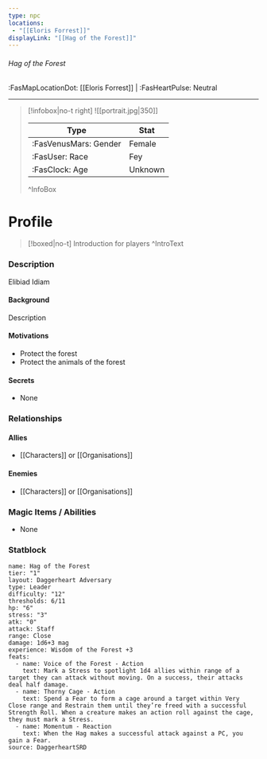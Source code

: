 ```yaml
---
type: npc
locations:
 - "[[Eloris Forrest]]"
displayLink: "[[Hag of the Forest]]"
---
```


###### Hag of the Forest
<span class="sub2">:FasMapLocationDot: [[Eloris Forrest]] | :FasHeartPulse: Neutral </span>
___

> [!infobox|no-t right]
> ![[portrait.jpg|350]]
>
> | Type | Stat |
> | ---- | ---- |
> | :FasVenusMars: Gender | Female |
> | :FasUser: Race | Fey |
> | :FasClock: Age | Unknown |
>
>^InfoBox

# Profile

> [!boxed|no-t]
> Introduction for players
>^IntroText

### Description
Elibiad Idiam

#### Background
Description

#### Motivations
- Protect the forest
- Protect the animals of the forest

#### Secrets
- None

### Relationships
#### Allies
- [[Characters]] or [[Organisations]]

#### Enemies
- [[Characters]] or [[Organisations]]

### Magic Items / Abilities
- None

### Statblock
```statblock
name: Hag of the Forest
tier: "1"
layout: Daggerheart Adversary
type: Leader
difficulty: "12"
thresholds: 6/11
hp: "6"
stress: "3"
atk: "0"
attack: Staff
range: Close
damage: 1d6+3 mag
experience: Wisdom of the Forest +3
feats:
  - name: Voice of the Forest - Action
    text: Mark a Stress to spotlight 1d4 allies within range of a target they can attack without moving. On a success, their attacks deal half damage.
  - name: Thorny Cage - Action
    text: Spend a Fear to form a cage around a target within Very Close range and Restrain them until they’re freed with a successful Strength Roll. When a creature makes an action roll against the cage, they must mark a Stress.
  - name: Momentum - Reaction
    text: When the Hag makes a successful attack against a PC, you gain a Fear.
source: DaggerheartSRD
```
